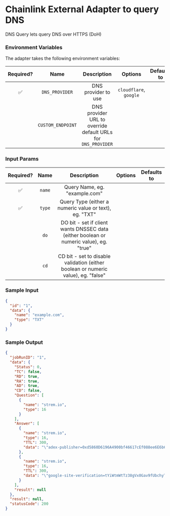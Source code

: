 # Chainlink External Adapter to query DNS

DNS Query lets query DNS over HTTPS (DoH)

### Environment Variables

The adapter takes the following environment variables:

| Required? |       Name        |                         Description                          |        Options         | Defaults to |
| :-------: | :---------------: | :----------------------------------------------------------: | :--------------------: | :---------: |
|    ✅     |  `DNS_PROVIDER`   |                     DNS provider to use                      | `cloudflare`, `google` |             |
|           | `CUSTOM_ENDPOINT` | DNS provider URL to override default URLs for `DNS_PROVIDER` |                        |

### Input Params

| Required? |  Name  |                                      Description                                       | Options | Defaults to |
| :-------: | :----: | :------------------------------------------------------------------------------------: | :-----: | :---------: |
|    ✅     | `name` |                             Query Name, eg. "example.com"                              |         |             |
|    ✅     | `type` |                 Query Type (either a numeric value or text), eg. "TXT"                 |         |             |
|           |  `do`  | DO bit - set if client wants DNSSEC data (either boolean or numeric value), eg. "true" |         |             |
|           |  `cd`  |   CD bit - set to disable validation (either boolean or numeric value), eg. "false"    |         |             |

### Sample Input

```json
{
  "id": "1",
  "data": {
    "name": "example.com",
    "type": "TXT"
  }
}
```

### Sample Output

```json
{
  "jobRunID": "1",
  "data": {
    "Status": 0,
    "TC": false,
    "RD": true,
    "RA": true,
    "AD": true,
    "CD": false,
    "Question": [
      {
        "name": "strem.io",
        "type": 16
      }
    ],
    "Answer": [
      {
        "name": "strem.io",
        "type": 16,
        "TTL": 300,
        "data": "\"adex-publisher=0xd5860D6196A4900bf46617cEf088ee6E6b61C9d6\""
      },
      {
        "name": "strem.io",
        "type": 16,
        "TTL": 300,
        "data": "\"google-site-verification=tYiWtmWtTz38gVx0Gav9fUbchyTbSnd2PKwlyC54ec0\""
      }
    ],
    "result": null
  },
  "result": null,
  "statusCode": 200
}
```
